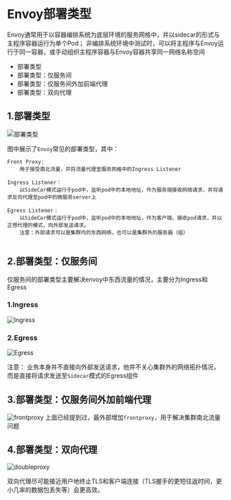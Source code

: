 # Envoy部署类型
Envoy通常用于以容器编排系统为底层环境的服务网格中，并以sidecar的形式与主程序容器运行为单个Pod；
非编排系统环境中测试时，可以将主程序与Envoy运行于同一容器，或手动组织主程序容器与Envoy容器共享同一网络名称空间
 
- 部署类型
- 部署类型：仅服务间
- 部署类型：仅服务间外加前端代理
- 部署类型：双向代理


## 1.部署类型

![部署类型](https://github-aaron89.oss-cn-beijing.aliyuncs.com/istio/deploymenttypes.png)

图中展示了`Envoy`常见的部署类型，其中：
```text
Front Proxy:
    用于接受南北流量，并将流量代理至服务网格中的Ingress Listener
    
Ingress Listener：
    以SideCar模式运行于pod中，监听pod中的本地地址，作为服务端接收网络请求，并将请求反向代理至pod中的微服务server上
    
Egress Listener：
    以SideCar模式运行于pod中，监听pod中的本地地址，作为客户端，接收pod请求，并以正想代理的模式，向外部发送请求。
    注意：外部请求可以是集群内的东西网络，也可以是集群外的服务器（组）
         
```

## 2.部署类型：仅服务间

仅服务间的部署类型主要解决envoy中东西流量的情况，主要分为Ingress和Egress

### 1.Ingress

![Ingress](https://github-aaron89.oss-cn-beijing.aliyuncs.com/istio/ingress.png)

### 2.Egress

![Egress](https://github-aaron89.oss-cn-beijing.aliyuncs.com/istio/Egress.png)

注意：
业务本身并不直接向外部发送请求，他并不关心集群外的网络拓扑情况，而是直接将请求发送至`Sidecar`模式的Egress组件


## 3.部署类型：仅服务间外加前端代理

![frontproxy](https://github-aaron89.oss-cn-beijing.aliyuncs.com/istio/frontproxy.png)
上面已经提到过，最外部增加`frontproxy`，用于解决集群南北流量问题


## 4.部署类型：双向代理

![doubleproxy](https://github-aaron89.oss-cn-beijing.aliyuncs.com/istio/doubleproxy.png)

双向代理尽可能接近用户地终止TLS和客户端连接（TLS握手的更短往返时间，更小几率的数据包丢失等）会更高效。